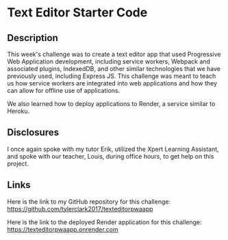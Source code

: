 # Text Editor Starter Code

## Description

This week's challenge was to create a text editor app that used Progressive Web Application development, including service workers, Webpack and associated plugins, IndexedDB, and other similar technologies that we have previously used, including Express JS. This challenge was meant to teach us how service workers are integrated into web applications and how they can allow for offline use of applications. 

We also learned how to deploy applications to Render, a service similar to Heroku.

## Disclosures

I once again spoke with my tutor Erik, utilized the Xpert Learning Assistant, and spoke with our teacher, Louis, during office hours, to get help on this project. 

## Links

Here is the link to my GitHub repository for this challenge: https://github.com/tylerclark2017/texteditorpwaapp

Here is the link to the deployed Render application for this challenge: https://texteditorpwaapp.onrender.com